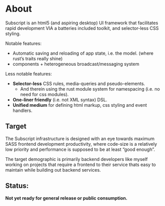 # About
Subscript is an html5 (and aspiring desktop) UI framework that facilitates rapid development VIA a batteries included toolkit, and selector-less CSS styling.

Notable features:
  * Automatic saving and reloading of app state, i.e. the model. (where rust’s traits really shine)
  * components + heterogeneous broadcast/messaging system

Less notable features:
  * <b>Selector-less</b> CSS rules, media-queries and pseudo-elements. 
    * And therein using the rust module system for namespacing (i.e. no need for css modules).
  * <b>One-liner friendly</b> (i.e. not XML syntax) DSL.
  * <b>Unified medium</b> for defining html markup, css styling and event handlers.

## Target

The Subscript infrastructure is designed with an eye towards maximum SASS frontend development productivity, where code-size is a relatively low priority and performance is supposed to be at least “good enough”.

The target demographic is primarily backend developers like myself working on projects that require a frontend to their service thats easy to maintain while building out backend services.

## Status:
<b>Not yet ready for general release or public consumption.</b>


